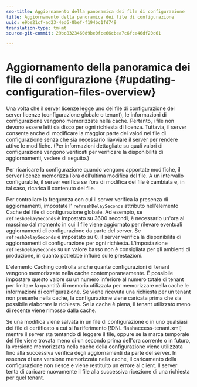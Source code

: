 ```yaml
---
seo-title: Aggiornamento della panoramica dei file di configurazione
title: Aggiornamento della panoramica dei file di configurazione
uuid: e9be21cf-ad23-4ed6-8bef-f194bc1fd749
translation-type: tm+mt
source-git-commit: 29bc8323460d9be0fce66cbea7c6fce46df20d61

---
```



# Aggiornamento della panoramica dei file di configurazione {#updating-configuration-files-overview}

Una volta che il server licenze legge uno dei file di configurazione del server licenze (configurazione globale o tenant), le informazioni di configurazione vengono memorizzate nella cache. Pertanto, i file non devono essere letti da disco per ogni richiesta di licenza. Tuttavia, il server consente anche di modificare la maggior parte dei valori nei file di configurazione senza che sia necessario riavviare il server per rendere attive le modifiche. (Per informazioni dettagliate su quali valori di configurazione vengono verificati per verificare la disponibilità di aggiornamenti, vedere di seguito.)

Per ricaricare la configurazione quando vengono apportate modifiche, il server licenze memorizza l’ora dell’ultima modifica del file. A un intervallo configurabile, il server verifica se l&#39;ora di modifica del file è cambiata e, in tal caso, ricarica il contenuto del file.

Per controllare la frequenza con cui il server verifica la presenza di aggiornamenti, impostate l’ `refreshDelaySeconds` attributo nell’elemento Cache del file di configurazione globale. Ad esempio, se `refreshDelaySeconds` è impostato su 3600 secondi, è necessario un&#39;ora al massimo dal momento in cui il file viene aggiornato per rilevare eventuali aggiornamenti di configurazione da parte del server. Se `refreshDelaySeconds` è impostato su 0, il server verifica la disponibilità di aggiornamenti di configurazione per ogni richiesta. L&#39;impostazione `refreshDelaySeconds` su un valore basso non è consigliata per gli ambienti di produzione, in quanto potrebbe influire sulle prestazioni.

L&#39;elemento Caching controlla anche quante configurazioni di tenant vengono memorizzate nella cache contemporaneamente. È possibile impostare questo valore su un numero inferiore al numero totale di tenant per limitare la quantità di memoria utilizzata per memorizzare nella cache le informazioni di configurazione. Se viene ricevuta una richiesta per un tenant non presente nella cache, la configurazione viene caricata prima che sia possibile elaborare la richiesta. Se la cache è piena, il tenant utilizzato meno di recente viene rimosso dalla cache.

Se una modifica viene salvata in un file di configurazione o in uno qualsiasi dei file di certificato a cui si fa riferimento [!DNL flashaccess-tenant.xml] mentre il server sta tentando di leggere il file, oppure se la marca temporale del file viene trovata meno di un secondo prima dell&#39;ora corrente o in futuro, la versione memorizzata nella cache della configurazione viene utilizzata fino alla successiva verifica degli aggiornamenti da parte del server. In assenza di una versione memorizzata nella cache, il caricamento della configurazione non riesce e viene restituito un errore al client. Il server tenta di caricare nuovamente il file alla successiva ricezione di una richiesta per quel tenant.

